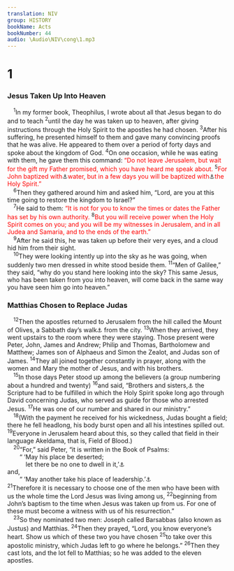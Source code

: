 ```yaml
---
translation: NIV
group: HISTORY
bookName: Acts 
bookNumber: 44
audio: \Audio\NIV\cong\1.mp3
---
```


<div class="title"><h1>1</h1><h3>Jesus Taken Up Into Heaven </h3></div>
<span class="verse cong_1_1"> <sup>1</sup>In my former book, Theophilus, I wrote about all that Jesus began to do and to teach </span>
<span class="verse cong_1_2"><sup>2</sup>until the day he was taken up to heaven, after giving instructions through the Holy Spirit to the apostles he had chosen. </span>
<span class="verse cong_1_3"><sup>3</sup>After his suffering, he presented himself to them and gave many convincing proofs that he was alive. He appeared to them over a period of forty days and spoke about the kingdom of God. </span>
<span class="verse cong_1_4"><sup>4</sup>On one occasion, while he was eating with them, he gave them this command: <font color="red">“Do not leave Jerusalem, but wait for the gift my Father promised, which you have heard me speak about.</font></span>
<span class="verse cong_1_5"><sup>5</sup><font color="red">For John baptized with</font><a data-toggle="tooltip" data-placement="bottom" title="Or in">⚓</a><font color="red">water, but in a few days you will be baptized with</font><a data-toggle="tooltip" data-placement="bottom" title="Or in">⚓</a><font color="red">the Holy Spirit.”</font><br/></span>
<span class="verse cong_1_6"> <sup>6</sup>Then they gathered around him and asked him, “Lord, are you at this time going to restore the kingdom to Israel?” <br/></span>
<span class="verse cong_1_7"> <sup>7</sup>He said to them: <font color="red">“It is not for you to know the times or dates the Father has set by his own authority.</font></span>
<span class="verse cong_1_8"><sup>8</sup><font color="red">But you will receive power when the Holy Spirit comes on you; and you will be my witnesses in Jerusalem, and in all Judea and Samaria, and to the ends of the earth.”</font><br/></span>
<span class="verse cong_1_9"> <sup>9</sup>After he said this, he was taken up before their very eyes, and a cloud hid him from their sight. <br/></span>
<span class="verse cong_1_10"> <sup>10</sup>They were looking intently up into the sky as he was going, when suddenly two men dressed in white stood beside them. </span>
<span class="verse cong_1_11"><sup>11</sup>“Men of Galilee,” they said, “why do you stand here looking into the sky? This same Jesus, who has been taken from you into heaven, will come back in the same way you have seen him go into heaven.” <br/></span>
<div class="title"><h3>Matthias Chosen to Replace Judas </h3></div>
<span class="verse cong_1_12"> <sup>12</sup>Then the apostles returned to Jerusalem from the hill called the Mount of Olives, a Sabbath day’s walk<a data-toggle="tooltip" data-placement="bottom" title="That is, about 5/8 mile or about 1 kilometer">⚓</a> from the city. </span>
<span class="verse cong_1_13"><sup>13</sup>When they arrived, they went upstairs to the room where they were staying. Those present were Peter, John, James and Andrew; Philip and Thomas, Bartholomew and Matthew; James son of Alphaeus and Simon the Zealot, and Judas son of James. </span>
<span class="verse cong_1_14"><sup>14</sup>They all joined together constantly in prayer, along with the women and Mary the mother of Jesus, and with his brothers. <br/></span>
<span class="verse cong_1_15"> <sup>15</sup>In those days Peter stood up among the believers (a group numbering about a hundred and twenty) </span>
<span class="verse cong_1_16"><sup>16</sup>and said, “Brothers and sisters,<a data-toggle="tooltip" data-placement="bottom" title="The Greek word for brothers and sisters (adelphoi ) refers here to believers, both men and women, as part of God’s family; also in 6:3; 11:29; 12:17; 16:40; 18:18, 27; 21:7, 17; 28:14, 15.">⚓</a> the Scripture had to be fulfilled in which the Holy Spirit spoke long ago through David concerning Judas, who served as guide for those who arrested Jesus. </span>
<span class="verse cong_1_17"><sup>17</sup>He was one of our number and shared in our ministry.” <br/></span>
<span class="verse cong_1_18"> <sup>18</sup>(With the payment he received for his wickedness, Judas bought a field; there he fell headlong, his body burst open and all his intestines spilled out. </span>
<span class="verse cong_1_19"><sup>19</sup>Everyone in Jerusalem heard about this, so they called that field in their language Akeldama, that is, Field of Blood.) <br/></span>
<span class="verse cong_1_20"> <sup>20</sup>“For,” said Peter, “it is written in the Book of Psalms: <br/>  “ ‘May his place be deserted; <br/>   let there be no one to dwell in it,’<a data-toggle="tooltip" data-placement="bottom" title="Psalm 69:25">⚓</a><br/>and, <br/>  “ ‘May another take his place of leadership.’<a data-toggle="tooltip" data-placement="bottom" title="Psalm 109:8">⚓</a><br/></span>
<span class="verse cong_1_21"><sup>21</sup>Therefore it is necessary to choose one of the men who have been with us the whole time the Lord Jesus was living among us, </span>
<span class="verse cong_1_22"><sup>22</sup>beginning from John’s baptism to the time when Jesus was taken up from us. For one of these must become a witness with us of his resurrection.” <br/></span>
<span class="verse cong_1_23"> <sup>23</sup>So they nominated two men: Joseph called Barsabbas (also known as Justus) and Matthias. </span>
<span class="verse cong_1_24"><sup>24</sup>Then they prayed, “Lord, you know everyone’s heart. Show us which of these two you have chosen </span>
<span class="verse cong_1_25"><sup>25</sup>to take over this apostolic ministry, which Judas left to go where he belongs.” </span>
<span class="verse cong_1_26"><sup>26</sup>Then they cast lots, and the lot fell to Matthias; so he was added to the eleven apostles. <br/></span>
